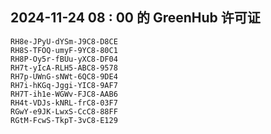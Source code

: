 ## 2024-11-24 08 : 00 的 GreenHub 许可证
```
RH8e-JPyU-dYSm-J9C8-D8CE
RH8S-TFOQ-umyF-9YC8-80C1
RH8P-Oy5r-fBUu-yXC8-DF04
RH7t-yIcA-RLH5-ABC8-9578
RH7p-UWnG-sNWt-6QC8-9DE4
RH7i-hKGq-Jggi-YIC8-9AF7
RH7T-ih1e-WGWv-FJC8-AAB6
RH4t-VDJs-kNRL-frC8-03F7
RGwY-e9JK-LwxS-CcC8-88FF
RGtM-FcwS-TkpT-3vC8-E129
```
